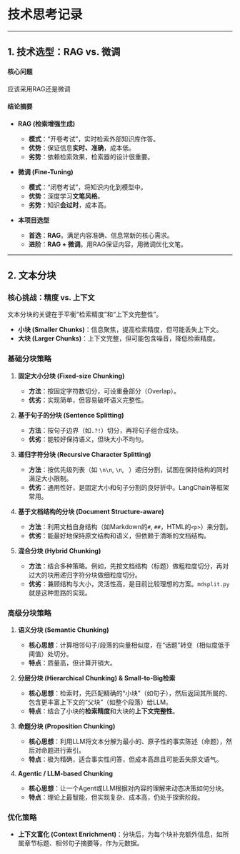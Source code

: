 # 技术思考记录

---

## 1. 技术选型：RAG vs. 微调

#### 核心问题
应该采用RAG还是微调

#### 结论摘要

- **RAG (检索增强生成)**
  - **模式**：“开卷考试”，实时检索外部知识库作答。
  - **优势**：保证信息**实时、准确**，成本低。
  - **劣势**：依赖检索效果，检索器的设计很重要。

- **微调 (Fine-Tuning)**
  - **模式**：“闭卷考试”，将知识内化到模型中。
  - **优势**：深度学习**文笔风格**。
  - **劣势**：知识**会过时**，成本高。

- **本项目选型**
  - **首选**：**RAG**。满足内容准确、信息常新的核心需求。
  - **进阶**：**RAG + 微调**。用RAG保证内容，用微调优化文笔。

---
## 2. 文本分块

### 核心挑战：精度 vs. 上下文

文本分块的关键在于平衡“检索精度”和“上下文完整性”。
- **小块 (Smaller Chunks)**：信息聚焦，提高检索精度，但可能丢失上下文。
- **大块 (Larger Chunks)**：上下文完整，但可能包含噪音，降低检索精度。

### 基础分块策略

1.  **固定大小分块 (Fixed-size Chunking)**
    - **方法**：按固定字符数切分，可设重叠部分（Overlap）。
    - **优劣**：实现简单，但容易破坏语义完整性。

2.  **基于句子的分块 (Sentence Splitting)**
    - **方法**：按句子边界（如`.?!`）切分，再将句子组合成块。
    - **优劣**：能较好保持语义，但块大小不均匀。

3.  **递归字符分块 (Recursive Character Splitting)**
    - **方法**：按优先级列表（如 `\n\n`, `\n`, ` `）递归分割，试图在保持结构的同时满足大小限制。 
    - **优劣**：通用性好，是固定大小和句子分割的良好折中。LangChain等框架常用。

4.  **基于文档结构的分块 (Document Structure-aware)**
    - **方法**：利用文档自身结构（如Markdown的`#`, `##`，HTML的`<p>`）来分割。
    - **优劣**：能最好地保持原文结构和语义，但依赖于清晰的文档结构。

5.  **混合分块 (Hybrid Chunking)**
    - **方法**：结合多种策略。例如，先按文档结构（标题）做粗粒度切分，再对过大的块用递归字符分块做细粒度切分。
    - **优劣**：兼顾结构与大小，灵活性高，是目前比较理想的方案。`mdsplit.py` 就是这种思路的实现。

### 高级分块策略

1.  **语义分块 (Semantic Chunking)**
    - **核心思想**：计算相邻句子/段落的向量相似度，在“话题”转变（相似度低于阈值）处切分。
    - **特点**：质量高，但计算开销大。

2.  **分层分块 (Hierarchical Chunking) & Small-to-Big检索**
    - **核心思想**：检索时，先匹配精确的“小块”（如句子），然后返回其所属的、包含更丰富上下文的“父块”（如整个段落）给LLM。
    - **特点**：结合了小块的**检索精度**和大块的**上下文完整性**。

3.  **命题分块 (Proposition Chunking)**
    - **核心思想**：利用LLM将文本分解为最小的、原子性的事实陈述（命题），然后对命题进行索引。
    - **特点**：极为精确，适合事实性问答，但成本高昂且可能丢失原文语气。

4.  **Agentic / LLM-based Chunking**
    - **核心思想**：让一个Agent或LLM根据对内容的理解来动态决策如何分块。
    - **特点**：理论上最智能，但实现复杂、成本高，仍处于探索阶段。

### 优化策略

- **上下文富化 (Context Enrichment)**：分块后，为每个块补充额外信息，如所属章节标题、相邻句子摘要等，作为元数据。
